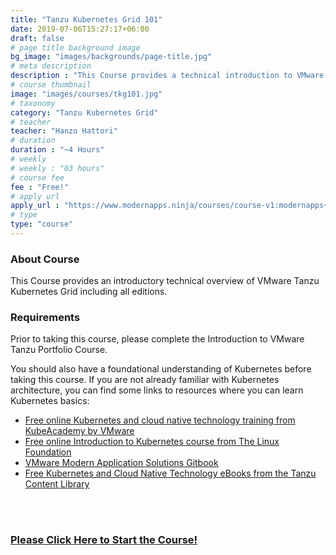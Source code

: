 ```yaml
---
title: "Tanzu Kubernetes Grid 101"
date: 2019-07-06T15:27:17+06:00
draft: false
# page title background image
bg_image: "images/backgrounds/page-title.jpg"
# meta description
description : "This Course provides a technical introduction to VMware Tanzu Kubernetes Grid including all editions."
# course thumbnail
image: "images/courses/tkg101.jpg"
# taxonomy
category: "Tanzu Kubernetes Grid"
# teacher
teacher: "Hanzo Hattori"
# duration
duration : "~4 Hours"
# weekly
# weekly : "03 hours"
# course fee
fee : "Free!"
# apply url
apply_url : "https://www.modernapps.ninja/courses/course-v1:modernapps+COU-TI4267+Perpetual/about"
# type
type: "course"
---
```



### About Course

This Course provides an introductory technical overview of VMware Tanzu Kubernetes Grid including all editions.</p>

### Requirements

Prior to taking this course, please complete the Introduction to VMware Tanzu Portfolio Course.

You should also have a foundational understanding of Kubernetes before taking this course. If you are not already familiar with Kubernetes architecture, you can find some links to resources where you can learn Kubernetes basics:

* [Free online Kubernetes and cloud native technology training from KubeAcademy by VMware](https://kube.academy/)
* [Free online Introduction to Kubernetes course from The Linux Foundation](https://training.linuxfoundation.org/training/introduction-to-kubernetes/)
* [VMware Modern Application Solutions Gitbook](https://tanzu-solutions.gitbook.io/cloud-native-solutions/)
* [Free Kubernetes and Cloud Native Technology eBooks from the Tanzu Content Library](https://tanzu.vmware.com/content/ebooks)

</br></br>

### [Please Click Here to Start the Course!](https://www.modernapps.ninja/courses/course-v1:modernapps+COU-TI4267+Perpetual/about)